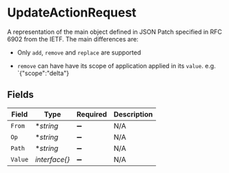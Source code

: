 # UpdateActionRequest

A representation of the main object defined in JSON Patch specified in RFC 6902 from the IETF. The main differences are:

* Only `add`, `remove` and `replace` are supported

* `remove` can have have its scope of application applied in its `value`. e.g. `{"scope":"delta"}


## Fields

| Field              | Type               | Required           | Description        |
| ------------------ | ------------------ | ------------------ | ------------------ |
| `From`             | **string*          | :heavy_minus_sign: | N/A                |
| `Op`               | **string*          | :heavy_minus_sign: | N/A                |
| `Path`             | **string*          | :heavy_minus_sign: | N/A                |
| `Value`            | *interface{}*      | :heavy_minus_sign: | N/A                |